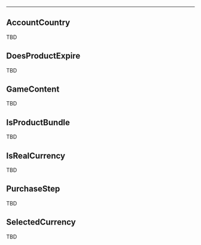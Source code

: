 ___

## AccountCountry

TBD

## DoesProductExpire

TBD

## GameContent

TBD

## IsProductBundle

TBD

## IsRealCurrency

TBD

## PurchaseStep

TBD

## SelectedCurrency

TBD